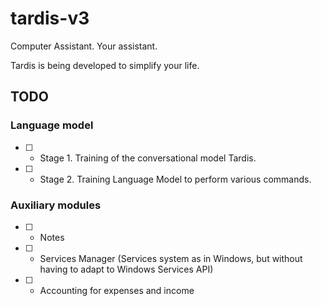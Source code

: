 # tardis-v3
Computer Assistant. Your assistant.

Tardis is being developed to simplify your life. 

## TODO

### Language model  
- [ ] - Stage 1. Training of the conversational model Tardis.
- [ ] - Stage 2. Training Language Model to perform various commands.
### Auxiliary modules  
- [ ] - Notes
- [ ] - Services Manager (Services system as in Windows, but without having to adapt to Windows Services API)
- [ ] - Accounting for expenses and income